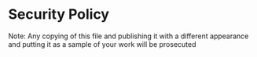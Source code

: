 # Security Policy

Note: Any copying of this file and publishing it with a different appearance and putting it as a sample of your work will be prosecuted
